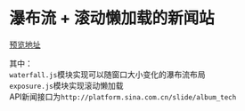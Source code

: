 # 瀑布流 + 滚动懒加载的新闻站
[预览地址](https://zhaowei67.github.io/waterfall-newreport/)   

其中：  
`waterfall.js`模块实现可以随窗口大小变化的瀑布流布局  
 `exposure.js`模块实现滚动懒加载  
 API新闻接口为`http://platform.sina.com.cn/slide/album_tech`
 
